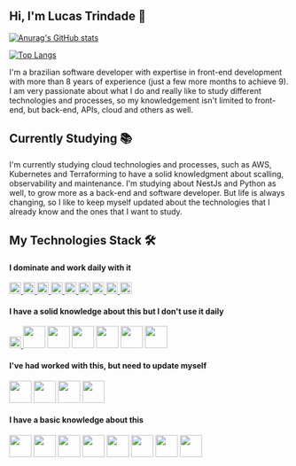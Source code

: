 ## Hi, I'm Lucas Trindade 👋

[![Anurag's GitHub stats](https://github-readme-stats.vercel.app/api?username=LucasTrindadeDev&theme=tokyonight&show_icons=true)](https://github.com/anuraghazra/github-readme-stats)

[![Top Langs](https://github-readme-stats.vercel.app/api/top-langs/?username=LucasTrindadeDev&theme=tokyonight)](https://github.com/anuraghazra/github-readme-stats)

I'm a brazilian software developer with expertise in front-end development with more than 8 years of experience (just a few more months to achieve 9). I am very passionate about what I do and really like to study different technologies and processes, so my knowledgement isn't limited to front-end, but back-end, APIs, cloud and others as well.

## Currently Studying 📚

I'm currently studying cloud technologies and processes, such as AWS, Kubernetes and Terraforming to have a solid knowledgment about scalling, observability and maintenance. I'm studying about NestJs and Python as well, to grow more as a back-end and software developer.
But life is always changing, so I like to keep myself updated about the technologies that I already know and the ones that I want to study.

## My Technologies Stack 🛠

#### I dominate and work daily with it
<div>
  <a href="https://developer.mozilla.org/en-US/docs/Web/JavaScript" title="JavaScript">
    <img src="https://github.com/get-icon/geticon/raw/master/icons/javascript.svg" alt="JavaScript" width="21px" height="21px" />
  </a>

  <a href="https://www.typescriptlang.org/" title="Typescript">
    <img src="https://github.com/get-icon/geticon/raw/master/icons/typescript-icon.svg" alt="Typescript" width="21px" height="21px" />
  </a>
  
  <a href="https://nextjs.org/" title="Next.js">
    <img src="https://github.com/get-icon/geticon/raw/master/icons/nextjs-icon.svg" alt="Next.js" width="21px" height="21px" />
  </a>
  
  <a href="https://reactjs.org/" title="React">
    <img src="https://github.com/get-icon/geticon/raw/master/icons/react.svg" alt="React" width="21px" height="21px" />
  </a>

  <a href="https://redux.js.org/" title="Redux">
    <img src="https://github.com/get-icon/geticon/raw/master/icons/redux.svg" alt="Redux" width="21px" height="21px">
  </a>
  
  <a href="https://tailwindcss.com/" title="Tailwind CSS">
    <img src="https://github.com/get-icon/geticon/raw/master/icons/tailwindcss-icon.svg" alt="Tailwind CSS" width="21px" height="21px" />
  </a>

  <a href="https://nodejs.org/" title="Node.js">
    <img src="https://github.com/get-icon/geticon/raw/master/icons/nodejs-icon.svg" alt="Node.js" width="21px" height="21px" />
  </a>

  <a href="https://www.w3.org/TR/html5/" title="HTML5">
    <img src="https://github.com/get-icon/geticon/raw/master/icons/html-5.svg" alt="HTML5" width="21px" height="21px" />
  </a>
  
  <a href="https://www.w3.org/TR/CSS/" title="CSS3">
    <img src="https://github.com/get-icon/geticon/raw/master/icons/css-3.svg" alt="CSS3" width="21px" height="21px" />
  </a>

  <!-- <img src="https://cdn.jsdelivr.net/gh/devicons/devicon/icons/git/git-original.svg" height="40" /> -->
</div>

#### I have a solid knowledge about this but I don't use it daily
<div>
  <a href="https://wordpress.org/" title="WordPress">
    <img src="https://github.com/get-icon/geticon/raw/master/icons/wordpress-icon.svg" alt="WordPress" width="21px" height="21px" />
  </a>

  <img src="https://cdn.jsdelivr.net/gh/devicons/devicon/icons/php/php-plain.svg" width="40" height="40" />

  <img src="https://cdn.jsdelivr.net/gh/devicons/devicon/icons/graphql/graphql-plain-wordmark.svg" width="40" height="40" />

  <img src="https://cdn.jsdelivr.net/gh/devicons/devicon/icons/jquery/jquery-plain-wordmark.svg" width="40" height="40" />
  
  <img src="https://cdn.jsdelivr.net/gh/devicons/devicon/icons/sass/sass-original.svg" width="40" height="40" />

  <img src="https://cdn.jsdelivr.net/gh/devicons/devicon/icons/mysql/mysql-original-wordmark.svg" height="40" />

  <img src="https://cdn.jsdelivr.net/gh/devicons/devicon/icons/sqlite/sqlite-original-wordmark.svg" height="40" />
</div>

#### I've had worked with this, but need to update myself

<div>
  <img src="https://cdn.jsdelivr.net/gh/devicons/devicon/icons/angularjs/angularjs-original.svg" width="40" height="40" />
  
  <img src="https://cdn.jsdelivr.net/gh/devicons/devicon/icons/vuejs/vuejs-original.svg" width="40" height="40" />

  <img src="https://cdn.jsdelivr.net/gh/devicons/devicon/icons/laravel/laravel-plain.svg" width="40" height="40" />

  <img src="https://cdn.jsdelivr.net/gh/devicons/devicon/icons/electron/electron-original.svg" height="40" />
          
</div>

#### I have a basic knowledge about this
<div>
  <img src="https://cdn.jsdelivr.net/gh/devicons/devicon/icons/jest/jest-plain.svg" width="40" height="40" />
  
  <img src="https://cdn.jsdelivr.net/gh/devicons/devicon/icons/postgresql/postgresql-original.svg" width="40" height="40" />

  <img src="https://cdn.jsdelivr.net/gh/devicons/devicon/icons/mongodb/mongodb-original.svg" width="40" height="40" />

  <img src="https://cdn.jsdelivr.net/gh/devicons/devicon/icons/kubernetes/kubernetes-plain.svg" width="40" height="40" />

  <img src="https://cdn.jsdelivr.net/gh/devicons/devicon/icons/docker/docker-original.svg" width="40" height="40" />

  <img src="https://cdn.jsdelivr.net/gh/devicons/devicon/icons/amazonwebservices/amazonwebservices-plain-wordmark.svg" height="40" />

  <img src="https://cdn.jsdelivr.net/gh/devicons/devicon/icons/azure/azure-original-wordmark.svg" height="40" />

  <img src="https://cdn.jsdelivr.net/gh/devicons/devicon/icons/grafana/grafana-original.svg" height="40" />
</div

<!--
**LucasTrindadeDev/LucasTrindadeDev** is a ✨ _special_ ✨ repository because its `README.md` (this file) appears on your GitHub profile.

Here are some ideas to get you started:

- 🔭 I’m currently working on ...
- 🌱 I’m currently learning ...
- 👯 I’m looking to collaborate on ...
- 🤔 I’m looking for help with ...
- 💬 Ask me about ...
- 📫 How to reach me: ...
- 😄 Pronouns: ...
- ⚡ Fun fact: ...
-->
